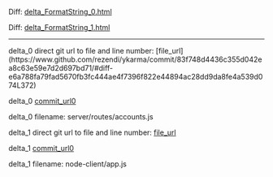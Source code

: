 Diff: [delta_FormatString_0.html](./delta_FormatString_0.html)

Diff: [delta_FormatString_1.html](./delta_FormatString_1.html)

<hr>
delta_0 direct git url to file and line number: [file_url](https://www.github.com/rezendi/ykarma/commit/83f748d4436c355d042ea8c63e59e7d2d697bd71/#diff-e6a788fa79fad5670fb3fc444ae4f7396f822e44894ac28dd9da8fe4a539d074L372)

delta_0 [commit_url0](https://www.github.com/rezendi/ykarma/commit/83f748d4436c355d042ea8c63e59e7d2d697bd71)

delta_0 filename: server/routes/accounts.js



delta_1 direct git url to file and line number: [file_url](https://www.github.com/doghappy/socket.io-client-csharp/commit/389d3a19348e6be8bdb08f1ee62580c9b12081f9/#diff-c57985eeb3f6f58c6cd60c8b59e84a8e54500eed2c44f7bd61b7d8f8916aaf42L14)

delta_1 [commit_url0](https://www.github.com/doghappy/socket.io-client-csharp/commit/389d3a19348e6be8bdb08f1ee62580c9b12081f9)

delta_1 filename: node-client/app.js



